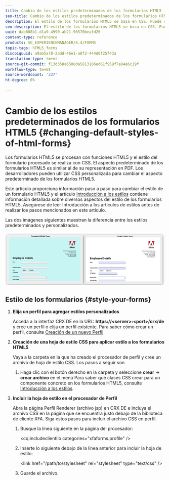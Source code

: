 ```yaml
---
title: Cambio de los estilos predeterminados de los formularios HTML5
seo-title: Cambio de los estilos predeterminados de los formularios HTML5
description: El estilo de los formularios HTML5 se basa en CSS. Puede cambiar los estilos predeterminados del formulario.
seo-description: El estilo de los formularios HTML5 se basa en CSS. Puede cambiar los estilos predeterminados del formulario.
uuid: dab888b1-d1a9-4990-ab21-96570beafd26
content-type: reference
products: SG_EXPERIENCEMANAGER/6.4/FORMS
topic-tags: hTML5_forms
discoiquuid: a9ab5a78-2add-46e1-a8f2-444d0f25f43a
translation-type: tm+mt
source-git-commit: f13d358a6508da5813186ed61f959f7a84e6c19f
workflow-type: tm+mt
source-wordcount: '337'
ht-degree: 0%

---
```



# Cambio de los estilos predeterminados de los formularios HTML5 {#changing-default-styles-of-html-forms}

Los formularios HTML5 se procesan con funciones HTML5 y el estilo del formulario procesado se realiza con CSS. El aspecto predeterminado de los formularios HTML5 es similar al de su representación en PDF. Los desarrolladores pueden utilizar CSS personalizada para cambiar el aspecto predeterminado de los formularios HTML5.

Este artículo proporciona información paso a paso para cambiar el estilo de un formulario HTML5 y el artículo [Introducción a los estilos](/help/forms/using/css-styles.md) contiene información detallada sobre diversos aspectos del estilo de los formularios HTML5. Asegúrese de leer Introducción a los artículos de estilos antes de realizar los pasos mencionados en este artículo.

Las dos imágenes siguientes muestran la diferencia entre los estilos predeterminados y personalizados.

![images-002-small](assets/pictures-002-small.png)

## Estilo de los formularios {#style-your-forms}

1. **Elija un perfil para agregar estilos personalizados**

   Acceda a la interfaz CRX DE en la URL: **https://&lt;server>:&lt;port>/crx/de** y cree un perfil o elija un perfil existente. Para saber cómo crear un perfil, consulte [Creación de un nuevo Perfil](/help/forms/using/custom-profile.md)

1. **Creación de una hoja de estilo CSS para aplicar estilo a los formularios HTML5**

   Vaya a la carpeta en la que ha creado el procesador de perfil y cree un archivo de hoja de estilo CSS. Los pasos a seguir son

   1. Haga clic con el botón derecho en la carpeta y seleccione **crear** -> **crear archivo** en el menú
   Para saber qué clases CSS crear para un componente concreto en los formularios HTML5, consulte [Introducción a los estilos](/help/forms/using/css-styles.md).

1. **Incluir la hoja de estilo en el procesador de Perfil**

   Abra la página Perfil Renderer (archivo jsp) en CRX DE e incluya el archivo CSS en la página que se encuentra justo debajo de la biblioteca de cliente XFA. Siga estos pasos para incluir el archivo CSS en perfil.

   1. Busque la línea siguiente en la página del procesador:

      &lt;cq:includeclientlib categories=&quot;xfaforms.profile&quot; />

   1. Inserte lo siguiente debajo de la línea anterior para incluir la hoja de estilo:

      &lt;link href=&quot;/path/to/stylesheet&quot; rel=&quot;stylesheet&quot; type=&quot;text/css&quot; />

   1. Guarde el archivo.

